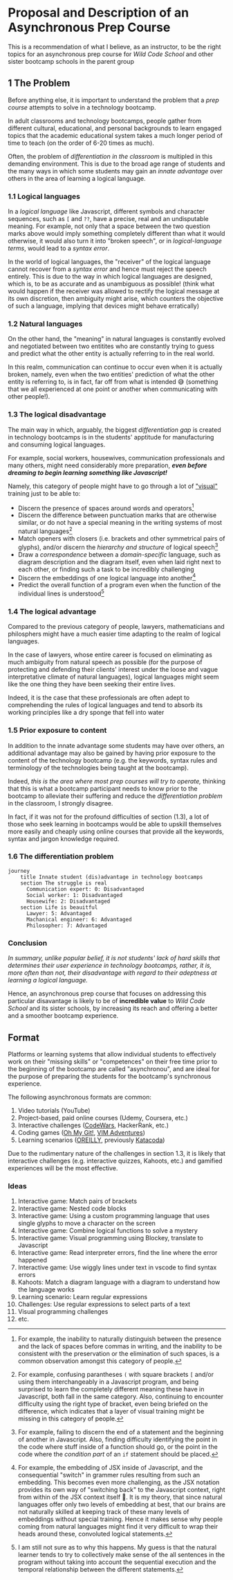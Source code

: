 # Proposal and Description of an Asynchronous Prep Course

This is a recommendation of what I believe, as an instructor, to be the right topics for an asynchronous prep course for _Wild Code School_ and other sister bootcamp schools in the parent group

## 1 The Problem

Before anything else, it is important to understand the problem that a _prep course_ attempts to solve in a technology bootcamp.

In adult classrooms and technology bootcamps, people gather from different cultural, educational, and personal backgrounds to learn engaged topics that the academic educational system takes a much longer period of time to teach (on the order of 6-20 times as much). 

Often, the problem of _differentiation in the classroom_ is multipled in this demanding environment. This is due to the broad age range of students and the many ways in which some students may gain an _innate advantage_ over others in the area of learning a logical language.

### 1.1 Logical languages

In a _logical language_ like Javascript, different symbols and character sequences, such as `[` and `??`, have a precise, real and an undisputable meaning. For example, not only that a space between the two question marks above would imply something completely different than what it would otherwise, it would also turn it into "broken speech", or in _logical-language terms_, would lead to a _syntax error_.

In the world of logical languages, the "receiver" of the logical language cannot recover from a _syntax error_ and hence must reject the speech entirely. This is due to the way in which logical languages are designed, which is, to be as accurate and as unambiguous as possible! (think what would happen if the receiver was allowed to rectify the logical message at its own discretion, then ambiguity might arise, which counters the objective of such a language, implying that devices might behave erratically)

### 1.2 Natural languages

On the other hand, the "meaning" in natural languages is constantly evolved and negotiated between two entitites who are constantly trying to guess and predict what the other entity is actually referring to in the real world.

In this realm, communication can continue to occur even when it is actually broken, namely, even when the two entities' prediction of what the other entity is referring to, is in fact, far off from what is intended 😅 (something that we all experienced at one point or another when communicating with other people!). 

### 1.3 The logical disadvantage

The main way in which, arguably, the biggest _differentiation gap_ is created in technology bootcamps is in the students' apptitude for manufacturing and consuming logical languages.

For example, social workers, housewives, communication professionals and many others, might need considerably more preparation, ***even before dreaming to begin learning something like Javascript!***

Namely, this category of people might have to go through a lot of ["visual"](https://en.wikipedia.org/wiki/Visual_word_form_area) training just to be able to:

- Discern the presence of spaces around words and operators[^1]
- Discern the difference between punctuation marks that are otherwise similar, or do not have a special meaning in the writing systems of most natural languages[^2]
- Match openers with closers (i.e. brackets and other symmetrical pairs of glyphs), and/or discern the _hierarchy and structure_ of logical speech[^3]
- Draw a _correspondence_ between a _domain-specific_ language, such as diagram description and the diagram itself, even when laid right next to each other, or finding such a task to be incredibly challenging
- Discern the embeddings of one logical language into another[^4]
- Predict the overall function of a program even when the function of the individual lines is understood[^5]

[^1]: For example, the inability to naturally distinguish between the presence and the lack of spaces before commas in writing, and the inability to be consistent with the preservation or the elimination of such spaces, is a common observation amongst this category of people.
[^2]: For example, confusing parantheses `(` with square brackets `[` and/or using them interchangeably in a Javascript program, and being surprised to learn the completely different meaning these have in Javascript, both fall in the same category. Also, continuing to encounter difficulty using the right type of bracket, even being briefed on the difference, which indicates that a layer of visual training might be missing in this category of people.
[^3]: For example, failing to discern the end of a statement and the beginning of another in Javascript. Also, finding difficulty identifying the point in the code where stuff inside of a function should go, or the point in the code where the _condition part_ of an `if` statement should be placed.
[^4]: For example, the embedding of JSX inside of Javascript, and the consequential "switch" in grammer rules resulting from such  an embedding. This becomes even more challenging, as the JSX notation provides its own way of "switching back" to the Javascript context, right from within of the JSX context itself 🤯. It is my theory, that since natural languages offer only two levels of embedding at best, that our brains are not naturally skilled at keeping track of these many levels of embeddings without special training. Hence it makes sense why people coming from natural languages might find it very difficult to wrap their heads around these, convoluted logical statements.
[^5]: I am still not sure as to why this happens. My guess is that the natural learner tends to try to collectively make sense of the all sentences in the program without taking into account the sequential execution and the temporal relationship between the different statements.

### 1.4 The logical advantage 

Compared to the previous category of people, lawyers, mathematicians and philosphers might have a much easier time adapting to the realm of logical languages.

In the case of lawyers, whose entire career is focused on eliminating as much ambiguity from natural speech as possible (for the purpose of protecting and defending their clients' interest under the loose and vague interpretative climate of natural languages), logical languages might seem like the one thing they have been seeking their entire lives.

Indeed, it is the case that these professionals are often adept to comprehending the rules of logical languages and tend to absorb its working principles like a dry sponge that fell into water

### 1.5 Prior exposure to content

In addition to the innate advantage some students may have over others, an additional advantage may also be gained by having prior exposure to the content of the technology bootcamp (e.g. the keywords, syntax rules and terminology of the technologies being taught at the bootcamp). 

Indeed, _this is the area where most prep courses will try to operate,_ thinking that this is what a bootcamp participant needs to know prior to the bootcamp to alleviate their suffering and reduce the _differentiation problem_ in the classroom, I strongly disagree.

In fact, if it was not for the profound difficulties of section (1.3), a lot of those who seek learning in bootcamps would be able to upskill themselves more easily and cheaply using online courses that provide all the keywords, syntax and jargon knowledge required.

### 1.6 The differentiation problem

```mermaid
journey
    title Innate student (dis)advantage in technology bootcamps
    section The struggle is real
      Communication expert: 0: Disadvantaged
      Social worker: 1: Disadvantaged
      Housewife: 2: Disadvantaged
    section Life is beauitful
      Lawyer: 5: Advantaged
      Machanical engineer: 6: Advantaged
      Philosopher: 7: Advantaged
```

### Conclusion

_In summary, unlike popular belief, it is not students' lack of hard skills that determines their user experience in technology bootcamps, rather, it is, more often than not, their disadvantage with regard to their adeptness at learning a logical language._
 
Hence, an asynchronous prep course that focuses on addressing this particular disavantage is likely to be of **incredible value** to _Wild Code School_ and its sister schools, by increasing its reach and offering a better and a smoother bootcamp experience.

## Format

Platforms or learning systems that allow individual students to effectively work on their "missing skills" or "competences" on their free time prior to the beginning of the bootcamp are called "asynchronou", and are ideal for the purpose of preparing the students for the bootcamp's synchronous experience.

The following asynchronous formats are common:
1. Video tutorials (YouTube)
2. Project-based, paid online courses (Udemy, Coursera, etc.)
3. Interactive challenges ([CodeWars](https://www.codewars.com/kata/latest/my-languages?beta=false), HackerRank, etc.)
4. Coding games ([Oh My Git!](https://ohmygit.org/), [VIM Adventures](https://vim-adventures.com/))
5. Learning scenarios ([OREILLY](https://www.oreilly.com/work-with-us/build-interactive-learning.html), previously [Katacoda](https://www.katacoda.com/))

Due to the rudimentary nature of the challenges in section 1.3, it is likely that interactive challenges (e.g. interactive quizzes, Kahoots, etc.) and gamified experiences will be the most effective.

### Ideas

1. Interactive game: Match pairs of brackets
2. Interactive game: Nested code blocks
3. Interactive game: Using a custom programming language that uses single glyphs to move a character on the screen
4. Interactive game: Combine logical functions to solve a mystery
5. Interactive game: Visual programming using Blockey, translate to Javascript
6. Interactive game: Read interpreter errors, find the line where the error happened
7. Interactive game: Use wiggly lines under text in vscode to find syntax errors
8. Kahoots: Match a diagram language with a diagram to understand how the language works
9. Learning scenario: Learn regular expressions
10. Challenges: Use regular expressions to select parts of a text
11. Visual programming challenges
12. etc.
